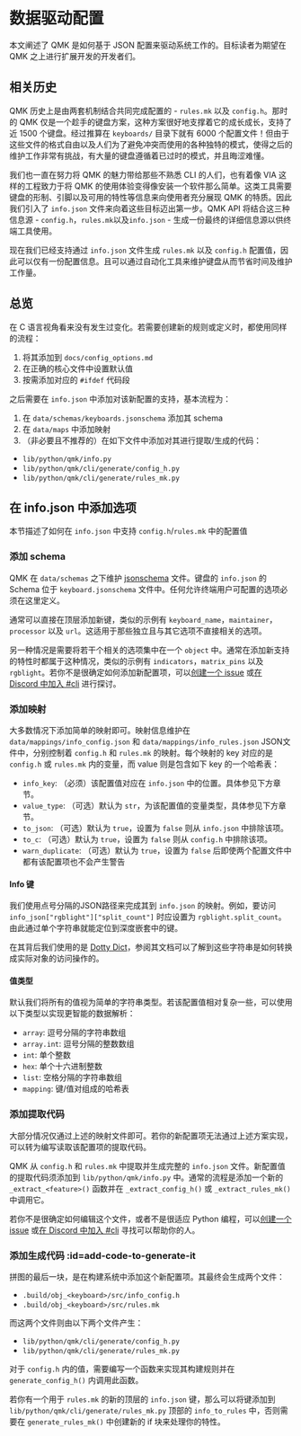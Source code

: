 # 数据驱动配置

<!---
  original document: 0.16.0:docs/data_driven_config.md
  git diff 0.16.0 HEAD -- docs/data_driven_config.md | cat
-->

本文阐述了 QMK 是如何基于 JSON 配置来驱动系统工作的。目标读者为期望在 QMK 之上进行扩展开发的开发者们。

## 相关历史

QMK 历史上是由两套机制结合共同完成配置的 - `rules.mk` 以及 `config.h`。那时的 QMK 仅是一个趁手的键盘方案，这种方案很好地支撑着它的成长成长，支持了近 1500 个键盘。经过推算在 `keyboards/` 目录下就有 6000 个配置文件！但由于这些文件的格式自由以及人们为了避免冲突而使用的各种独特的模式，使得之后的维护工作非常有挑战，有大量的键盘遵循着已过时的模式，并且晦涩难懂。

我们也一直在努力将 QMK 的魅力带给那些不熟悉 CLI 的人们，也有着像 VIA 这样的工程致力于将 QMK 的使用体验变得像安装一个软件那么简单。这类工具需要键盘的形制、引脚以及可用的特性等信息来向使用者充分展现 QMK 的特质。因此我们引入了 `info.json` 文件来向着这些目标迈出第一步。QMK API 将结合这三种信息源 - `config.h`，`rules.mk`以及`info.json` - 生成一份最终的详细信息源以供终端工具使用。

现在我们已经支持通过 `info.json` 文件生成 `rules.mk` 以及 `config.h` 配置值，因此可以仅有一份配置信息。且可以通过自动化工具来维护键盘从而节省时间及维护工作量。

## 总览

在 C 语言视角看来没有发生过变化。若需要创建新的规则或定义时，都使用同样的流程：

1. 将其添加到 `docs/config_options.md`
1. 在正确的核心文件中设置默认值
1. 按需添加对应的 `#ifdef` 代码段

之后需要在 `info.json` 中添加对该新配置的支持，基本流程为：

1. 在 `data/schemas/keyboards.jsonschema` 添加其 schema
1. 在 `data/maps` 中添加映射
1. （非必要且不推荐的）在如下文件中添加对其进行提取/生成的代码：
  * `lib/python/qmk/info.py`
  * `lib/python/qmk/cli/generate/config_h.py`
  * `lib/python/qmk/cli/generate/rules_mk.py`

## 在 info.json 中添加选项

本节描述了如何在 `info.json` 中支持 `config.h`/`rules.mk` 中的配置值

### 添加 schema

QMK 在 `data/schemas` 之下维护 [jsonschema](https://json-schema.org/) 文件。键盘的 `info.json` 的 Schema 位于 `keyboard.jsonschema` 文件中。任何允许终端用户可配置的选项必须在这里定义。

通常可以直接在顶层添加新键，类似的示例有 `keyboard_name`，`maintainer`，`processor` 以及 `url`。这适用于那些独立且与其它选项不直接相关的选项。

另一种情况是需要将若干个相关的选项集中在一个 `object` 中。通常在添加新支持的特性时都属于这种情况，类似的示例有 `indicators`，`matrix_pins` 以及 `rgblight`。若你不是很确定如何添加新配置项，可以[创建一个 issue](https://github.com/qmk/qmk_firmware/issues/new?assignees=&labels=cli%2C+python&template=other_issues.md&title=) 或[在 Discord 中加入 #cli](https://discord.gg/heQPAgy) 进行探讨。

### 添加映射

大多数情况下添加简单的映射即可。映射信息维护在 `data/mappings/info_config.json` 和 `data/mappings/info_rules.json` JSON文件中，分别控制着 `config.h` 和 `rules.mk` 的映射。每个映射的 key 对应的是 `config.h` 或 `rules.mk` 内的变量，而 value 则是包含如下 key 的一个哈希表：

* `info_key`: （必须）该配置值对应在 `info.json` 中的位置。具体参见下方章节。
* `value_type`: （可选）默认为 `str`，为该配置值的变量类型，具体参见下方章节。
* `to_json`: （可选）默认为 `true`，设置为 `false` 则从 `info.json` 中排除该项。
* `to_c`: （可选）默认为 `true`，设置为 `false` 则从 `config.h` 中排除该项。
* `warn_duplicate`: （可选）默认为 `true`，设置为 `false` 后即使两个配置文件中都有该配置项也不会产生警告

#### Info 键

我们使用点号分隔的JSON路径来完成其到 `info.json` 的映射。例如，要访问 `info_json["rgblight"]["split_count"]` 时应设置为 `rgblight.split_count`。由此通过单个字符串就能定位到深度嵌套中的键。

在其背后我们使用的是 [Dotty Dict](https://dotty-dict.readthedocs.io/en/latest/)，参阅其文档可以了解到这些字符串是如何转换成实际对象的访问操作的。

#### 值类型

默认我们将所有的值视为简单的字符串类型。若该配置值相对复杂一些，可以使用以下类型以实现更智能的数据解析：

* `array`: 逗号分隔的字符串数组
* `array.int`: 逗号分隔的整数数组
* `int`: 单个整数
* `hex`: 单个十六进制整数
* `list`: 空格分隔的字符串数组
* `mapping`: 键/值对组成的哈希表

### 添加提取代码

大部分情况仅通过上述的映射文件即可。若你的新配置项无法通过上述方案实现，可以转为编写读取该配置项的提取代码。

QMK 从 `config.h` 和 `rules.mk` 中提取并生成完整的 `info.json` 文件。新配置值的提取代码须添加到 `lib/python/qmk/info.py` 中。通常的流程是添加一个新的 `_extract_<feature>()` 函数并在 `_extract_config_h()` 或 `_extract_rules_mk()` 中调用它。

若你不是很确定如何编辑这个文件，或者不是很适应 Python 编程，可以[创建一个 issue](https://github.com/qmk/qmk_firmware/issues/new?assignees=&labels=cli%2C+python&template=other_issues.md&title=) 或[在 Discord 中加入 #cli](https://discord.gg/heQPAgy) 寻找可以帮助你的人。

### 添加生成代码 :id=add-code-to-generate-it

拼图的最后一块，是在构建系统中添加这个新配置项。其最终会生成两个文件：

* `.build/obj_<keyboard>/src/info_config.h`
* `.build/obj_<keyboard>/src/rules.mk`

而这两个文件则由以下两个文件产生：

* `lib/python/qmk/cli/generate/config_h.py`
* `lib/python/qmk/cli/generate/rules_mk.py`

对于 `config.h` 内的值，需要编写一个函数来实现其构建规则并在 `generate_config_h()` 内调用此函数。

若你有一个用于 `rules.mk` 的新的顶层的 `info.json` 键，那么可以将键添加到 `lib/python/qmk/cli/generate/rules_mk.py` 顶部的 `info_to_rules` 中，否则需要在 `generate_rules_mk()` 中创建新的 if 块来处理你的特性。
